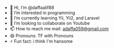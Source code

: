 - 👋 Hi, I’m @daffaalif88
- 👀 I’m interested in programming
- 🌱 I’m currently learning Yii, Yii2, and Laravel
- 💞️ I’m looking to collaborate on Youtube
- 📫 How to reach me mail: adaffa059@gmail.com
- 😄 Pronouns: TF with Pronouns
- ⚡ Fun fact: i think I'm hansome

<!---
daffaalif88/daffaalif88 is a ✨ special ✨ repository because its `README.md` (this file) appears on your GitHub profile.
You can click the Preview link to take a look at your changes.
--->
